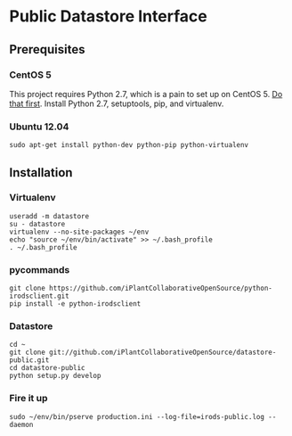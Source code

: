 Public Datastore Interface
==========================

Prerequisites
-------------------------

### CentOS 5

This project requires Python 2.7, which is a pain to set up on CentOS 5. 
[Do that first](http://toomuchdata.com/2012/06/25/how-to-install-python-2-7-3-on-centos-6-2/).
Install Python 2.7, setuptools, pip, and virtualenv.

### Ubuntu 12.04

    sudo apt-get install python-dev python-pip python-virtualenv

Installation
------------

### Virtualenv
    useradd -m datastore
    su - datastore
    virtualenv --no-site-packages ~/env
    echo "source ~/env/bin/activate" >> ~/.bash_profile
    . ~/.bash_profile

### pycommands
    git clone https://github.com/iPlantCollaborativeOpenSource/python-irodsclient.git
    pip install -e python-irodsclient

### Datastore 
    cd ~
    git clone git://github.com/iPlantCollaborativeOpenSource/datastore-public.git
    cd datastore-public
    python setup.py develop

### Fire it up
    sudo ~/env/bin/pserve production.ini --log-file=irods-public.log --daemon
